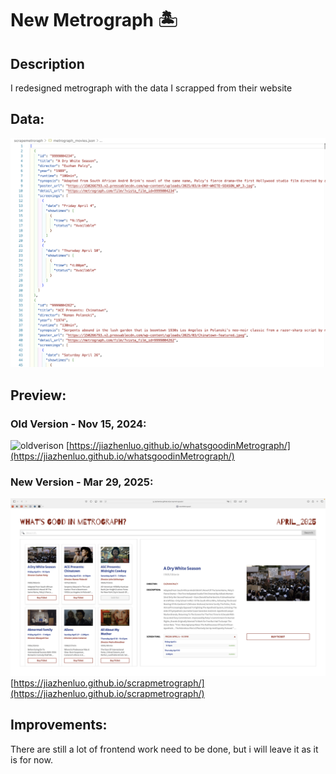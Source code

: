 # New Metrograph 🏝️
## Description
I redesigned metrograph with the data I scrapped from their website
## Data:
![jsondata](jsonphoto.png)
## Preview:
### Old Version - Nov 15, 2024:
![oldverison](oldVersion.png)
[https://jiazhenluo.github.io/whatsgoodinMetrograph/](https://jiazhenluo.github.io/whatsgoodinMetrograph/)

### New Version - Mar 29, 2025:
![newversion](newVersion.png)
[https://jiazhenluo.github.io/scrapmetrograph/](https://jiazhenluo.github.io/scrapmetrograph/)
## Improvements:
There are still a lot of frontend work need to be done, but i will leave it as it is for now.